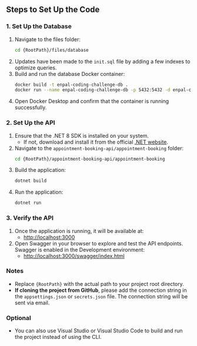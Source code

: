 ## Steps to Set Up the Code

### 1. Set Up the Database
1. Navigate to the files folder:
   ```bash
   cd {RootPath}/files/database
   ```
2. Updates have been made to the `init.sql` file by adding a few indexes to optimize queries.
3. Build and run the database Docker container:
   ```bash
   docker build -t enpal-coding-challenge-db .
   docker run --name enpal-coding-challenge-db -p 5432:5432 -d enpal-coding-challenge-db
   ```
4. Open Docker Desktop and confirm that the container is running successfully.

### 2. Set Up the API
1. Ensure that the .NET 8 SDK is installed on your system.
   - If not, download and install it from the official [.NET website](https://dotnet.microsoft.com/).
2. Navigate to the `appointment-booking-api/appointment-booking` folder:
   ```bash
   cd {RootPath}/appointment-booking-api/appointment-booking
   ```
3. Build the application:
   ```bash
   dotnet build
   ```
4. Run the application:
   ```bash
   dotnet run
   ```

### 3. Verify the API
1. Once the application is running, it will be available at:
   - [http://localhost:3000](http://localhost:3000)
2. Open Swagger in your browser to explore and test the API endpoints. Swagger is enabled in the Development environment:
   - [http://localhost:3000/swagger/index.html](http://localhost:3000/swagger/index.html)

### Notes
- Replace `{RootPath}` with the actual path to your project root directory.
- **If cloning the project from GitHub**, please add the connection string in the `appsettings.json` or `secrets.json` file. The connection string will be sent via email.

### Optional
- You can also use Visual Studio or Visual Studio Code to build and run the project instead of using the CLI.

